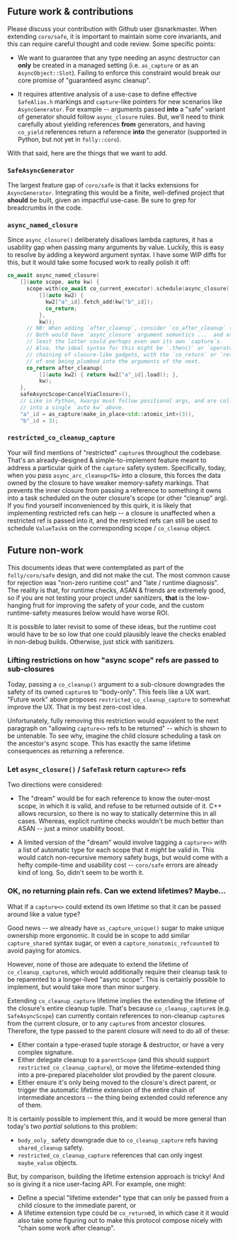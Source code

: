 ## Future work & contributions

Please discuss your contribution with Github user @snarkmaster. When
extending `coro/safe`, it is important to maintain some core invariants, and
this can require careful thought and code review. Some specific points:

  - We want to guarantee that any type needing an async destructor can
    **only** be created in a managed setting (i.e. `as_capture` or
    as an `AsyncObject::Slot`). Failing to enforce this constraint would
    break our core promise of "guaranteed async cleanup".

  - It requires attentive analysis of a use-case to define effective
    `SafeAlias.h` markings and `capture`-like pointers for new scenarios
    like `AsyncGenerator`.  For example -- arguments passed **into** a
    "safe" variant of generator should follow `async_closure` rules.  But,
    we'll need to think carefully about yielding references **from**
    generators, and having `co_yield` references return a reference **into**
    the generator (supported in Python, but not yet in `folly::coro`).

With that said, here are the things that we want to add.

### `SafeAsyncGenerator`

The largest feature gap of `coro/safe` is that it lacks extensions for
`AsyncGenerator`.  Integrating this would be a finite, well-defined project that
**should** be built, given an impactful use-case. Be sure to grep for
breadcrumbs in the code.

### `async_named_closure`

Since `async_closure()` deliberately disallows lambda captures, it has a
usability gap when passing many arguments by value.  Luckily, this is easy to
resolve by adding a keyword argument syntax.  I have some WIP diffs for this,
but it would take some focused work to really polish it off:

```cpp
co_await async_named_closure(
    [](auto scope, auto kw) {
      scope.with(co_await co_current_executor).schedule(async_closure(
          [](auto kw2) {
            kw2["a"_id].fetch_add(kw["b"_id]);
            co_return;
          },
          kw));
      // NB: When adding `after_cleanup`, consider `co_after_cleanup` too.
      // Both would have `async_closure` argument semantics ...  and at
      // least the latter could perhaps even own its own `capture`s.
      // Also, the ideal syntax for this might be `.then()` or `operator|`
      // chaining of closure-like gadgets, with the `co_return` or `return`
      // of one being plumbed into the arguments of the next.
      co_return after_cleanup(
          [](auto kw2) { return kw2["a"_id].load(); },
          kw);
    },
    safeAsyncScope<CancelViaClosure>(),
    // Like in Python, kwargs must follow positional args, and are collected
    // into a single `auto kw` above.
    "a"_id = as_capture(make_in_place<std::atomic_int>(3)),
    "b"_id = 3);
```

### `restricted_co_cleanup_capture`

Your will find mentions of "restricted" `capture`s throughout the codebase.
That's an already-designed & simple-to-implement feature meant to address a
particular quirk of the `capture` safety system.  Specifically, today, when you
pass `async_arc_cleanup<T&>` into a closure, this forces the data owned by the
closure to have weaker memory-safety markings.  That prevents the inner closure
from passing a reference to something it owns into a task scheduled on the outer
closure's scope (or other "cleanup" arg).  If you find yourself inconvenienced
by this quirk, it is likely that implementing restricted refs can help -- a
closure is unaffected when a restricted ref is passed into it, and the
restricted refs can still be used to schedule `ValueTask`s on the corresponding
scope / `co_cleanup` object.

## Future non-work

This documents ideas that were contemplated as part of the `folly/coro/safe`
design, and did not make the cut. The most common cause for rejection was
"non-zero runtime cost" and "late / runtime diagnosis". The reality is that, for
runtime checks, ASAN & friends are extremely good, so if you are not testing
your project under sanitizers, **that** is the low-hanging fruit for improving
the safety of your code, and the custom runtime-safety measures below
would have worse ROI.

It _is_ possible to later revisit to some of these ideas, but the runtime cost would
have to be so low that one could plausibly leave the checks enabled in non-debug
builds. Otherwise, just stick with sanitizers.

### Lifting restrictions on how "async scope" refs are passed to sub-closures

Today, passing a `co_cleanup()` argument to a sub-closure downgrades the safety
of its owned `capture`s to "body-only". This feels like a UX wart. "Future work"
above proposes `restricted_co_cleanup_capture` to somewhat improve the UX.
That is my best zero-cost idea.

Unfortunately, fully removing this restriction would equvalent to the next
paragraph on "allowing `capture<>` refs to be returned" -- which is shown to be
untenable. To see why, imagine the child closure scheduling a task on the
ancestor's async scope. This has exactly the same lifetime consequences as
returning a reference.

### Let `async_closure()` / `SafeTask` return `capture<>` refs

Two directions were considered:

  - The "dream" would be for each reference to know the outer-most scope, in
    which it is valid, and refuse to be returned outside of it. C++ allows
    recursion, so there is no way to statically determine this in all cases.
    Whereas, explicit runtime checks wouldn't be much better than ASAN -- just a
    minor usability boost.

  - A limited version of the "dream" would involve tagging a `capture<>` with a
    list of automatic type for each scope that it *might* be valid in. This
    would catch non-recursive memory safety bugs, but would come with a hefty
    compile-time and usability cost -- `coro/safe` errors are already kind of
    long. So, didn't seem to be worth it.

### OK, no returning plain refs. Can we extend lifetimes? Maybe...

What if a `capture<>` could extend its own lifetime so that it can be passed
around like a value type?

Good news -- we already have `as_capture_unique()` sugar to make unique
ownership more ergonomic. It could be in scope to add similar `capture_shared`
syntax sugar, or even a `capture_nonatomic_refcounted` to avoid paying for
atomics.

However, none of those are adequate to extend the lifetime of
`co_cleanup_capture`s, which would additionally require their cleanup task to be
reparented to a longer-lived "async scope". This is certainly possible to implement, but would take more than minor surgery.

Extending `co_cleanup_capture` lifetime implies the extending the lifetime of
the closure's entire cleanup tuple. That's because `co_cleanup_capture`s (e.g.
`SafeAsyncScope`) can currently contain references to non-cleanup `capture`s
from the current closure, or to any `capture`s from ancestor closures.
Therefore, the type passed to the parent closure will need to do all of these:
  - Either contain a type-erased tuple storage & destructor, or have a very
    complex signature.
  - Either delegate cleanup to a `parentScope` (and this should support
    `restricted_co_cleanup_capture`), or move the lifetime-extended thing into a
    pre-prepared placeholder slot provdied by the parent closure.
  - Either ensure it's only being moved to the closure's direct parent, or
    trigger the automatic lifetime extension of the entire chain of intermediate
    ancestors -- the thing being extended could reference any of them.

It is certainly possible to implement this, and it would be more general than
today's two *partial* solutions to this problem:
  - `body_only_` safety downgrade due to `co_cleanup_capture` refs having
    `shared_cleanup` safety.
  - `restricted_co_cleanup_capture` references that can only ingest
    `maybe_value` objects.

But, by comparison, building the lifetime extension approach is tricky! And so
is giving it a nice user-facing API. For example, one might:
  - Define a special "lifetime extender" type that can only be passed from a
    child closure to the immediate parent, or
  - A lifetime extension type could be `co_return`ed, in which case it it would
    also take some figuring out to make this protocol compose nicely with "chain
    some work after cleanup".
